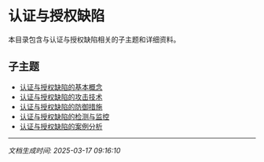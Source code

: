 # 认证与授权缺陷

本目录包含与认证与授权缺陷相关的子主题和详细资料。

## 子主题

- [认证与授权缺陷的基本概念](authn-authz-flaws/basic-concepts.md)
- [认证与授权缺陷的攻击技术](authn-authz-flaws/attack-techniques.md)
- [认证与授权缺陷的防御措施](authn-authz-flaws/defense-measures.md)
- [认证与授权缺陷的检测与监控](authn-authz-flaws/detection-monitoring.md)
- [认证与授权缺陷的案例分析](authn-authz-flaws/case-studies.md)

---

*文档生成时间: 2025-03-17 09:16:10*
